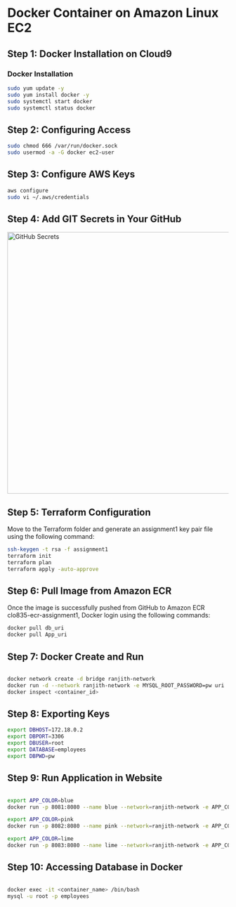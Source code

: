# Docker Container on Amazon Linux EC2

## Step 1: Docker Installation on Cloud9

### Docker Installation

```bash
sudo yum update -y
sudo yum install docker -y
sudo systemctl start docker
sudo systemctl status docker
```

## Step 2: Configuring Access

```bash
sudo chmod 666 /var/run/docker.sock
sudo usermod -a -G docker ec2-user
```

## Step 3: Configure AWS Keys

```bash
aws configure
sudo vi ~/.aws/credentials
```
## Step 4: Add GIT Secrets in Your GitHub

<img width="596" alt="GitHub Secrets" src="https://github.com/Ranjith-2022/clo835-assignment1/assets/114111480/0e029200-4c03-4f91-8660-deac6b6c2c94">

## Step 5: Terraform Configuration

Move to the Terraform folder and generate an assignment1 key pair file using the following command:

```bash
ssh-keygen -t rsa -f assignment1
terraform init
terraform plan
terraform apply -auto-approve
```

## Step 6: Pull Image from Amazon ECR

Once the image is successfully pushed from GitHub to Amazon ECR clo835-ecr-assignment1, Docker login using the following commands:

```bash
docker pull db_uri
docker pull App_uri
```

## Step 7: Docker Create and Run

```bash

docker network create -d bridge ranjith-network
docker run -d --network ranjith-network -e MYSQL_ROOT_PASSWORD=pw uri
docker inspect <container_id>

```
## Step 8: Exporting Keys

```bash
export DBHOST=172.18.0.2
export DBPORT=3306
export DBUSER=root
export DATABASE=employees
export DBPWD=pw

```
## Step 9: Run Application in Website

```bash

export APP_COLOR=blue
docker run -p 8081:8080 --name blue --network=ranjith-network -e APP_COLOR=$APP_COLOR -e DBHOST=$DBHOST -e DBPORT=$DBPORT -e DBUSER=$DBUSER -e DBPWD=$DBPWD [uri]

export APP_COLOR=pink
docker run -p 8082:8080 --name pink --network=ranjith-network -e APP_COLOR=$APP_COLOR -e DBHOST=$DBHOST -e DBPORT=$DBPORT -e DBUSER=$DBUSER -e DBPWD=$DBPWD uri

export APP_COLOR=lime
docker run -p 8083:8080 --name lime --network=ranjith-network -e APP_COLOR=$APP_COLOR -e DBHOST=$DBHOST -e DBPORT=$DBPORT -e DBUSER=$DBUSER -e DBPWD=$DBPWD uri

```
## Step 10: Accessing Database in Docker

```bash

docker exec -it <container_name> /bin/bash
mysql -u root -p employees

```


















